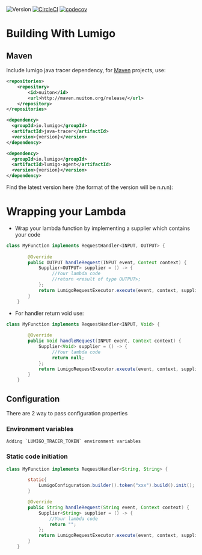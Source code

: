 ![Version](https://img.shields.io/badge/version-1.0.21-green.svg)
[![CircleCI](https://circleci.com/gh/lumigo-io/java-tracer.svg?style=svg&circle-token=f2e3400e6e79bc31daeee1fc614ecc0a149b1905)](https://circleci.com/gh/lumigo-io/java-tracer)
[![codecov](https://codecov.io/gh/lumigo-io/java-tracer/branch/master/graph/badge.svg?token=D3IZ5hQwaQ)](https://codecov.io/gh/lumigo-io/java-tracer)


# Building With Lumigo
## Maven
Include lumigo java tracer dependency, for [Maven](https://maven.apache.org) projects, use:
```xml
<repositories>
    <repository>
        <id>nuiton</id>
        <url>http://maven.nuiton.org/release/</url>
    </repository>
</repositories>
```

```xml
<dependency>
  <groupId>io.lumigo</groupId>
  <artifactId>java-tracer</artifactId>
  <version>{version}</version>
</dependency>

<dependency>
  <groupId>io.lumigo</groupId>
  <artifactId>lumigo-agent</artifactId>
  <version>{version}</version>
</dependency>
```
Find the latest version here (the format of the version will be n.n.n):

# Wrapping your Lambda
* Wrap your lambda function by implementing a supplier which contains your code
```java
class MyFunction implements RequestHandler<INPUT, OUTPUT> {
                                         
        @Override
        public OUTPUT handleRequest(INPUT event, Context context) {
            Supplier<OUTPUT> supplier = () -> {
                 //Your lambda code
                 //return <result of type OUTPUT>;
            };
            return LumigoRequestExecutor.execute(event, context, supplier);
        }
    }
```
* For handler return void use:

```java
class MyFunction implements RequestHandler<INPUT, Void> {
                                         
        @Override
        public Void handleRequest(INPUT event, Context context) {
            Supplier<Void> supplier = () -> {
                 //Your lambda code
                 return null;
            };
            return LumigoRequestExecutor.execute(event, context, supplier);
        }
    }
```

## Configuration
There are 2 way to pass configuration properties

### Environment variables
    Adding `LUMIGO_TRACER_TOKEN` environment variables

### Static code initiation
```java
class MyFunction implements RequestHandler<String, String> {

        static{
            LumigoConfiguration.builder().token("xxx").build().init();
        }

        @Override
        public String handleRequest(String event, Context context) {
            Supplier<String> supplier = () -> {
                //Your lambda code
                return "";
            };
            return LumigoRequestExecutor.execute(event, context, supplier);
        }
    }
```


